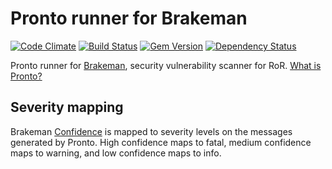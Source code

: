 # Pronto runner for Brakeman

[![Code Climate](https://codeclimate.com/github/mmozuras/pronto-brakeman.png)](https://codeclimate.com/github/mmozuras/pronto-brakeman)
[![Build Status](https://travis-ci.org/mmozuras/pronto-brakeman.png)](https://travis-ci.org/mmozuras/pronto-brakeman)
[![Gem Version](https://badge.fury.io/rb/pronto-brakeman.png)](http://badge.fury.io/rb/pronto-brakeman)
[![Dependency Status](https://gemnasium.com/mmozuras/pronto-brakeman.png)](https://gemnasium.com/mmozuras/pronto-brakeman)

Pronto runner for [Brakeman](https://github.com/presidentbeef/brakeman), security vulnerability scanner for RoR. [What is Pronto?](https://github.com/mmozuras/pronto)

## Severity mapping

Brakeman [Confidence](https://github.com/presidentbeef/brakeman#confidence-levels) is mapped to severity levels on the
messages generated by Pronto. High confidence maps to fatal, medium confidence maps to warning, and low confidence maps
to info.

